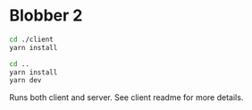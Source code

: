    # Blobber 2

   ```bash
   cd ./client
   yarn install

   cd ..
   yarn install
   yarn dev
   ```

   Runs both client and server. See client readme for more details.